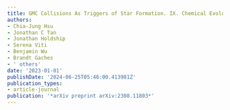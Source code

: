 ```yaml
---
title: GMC Collisions As Triggers of Star Formation. IX. Chemical Evolution
authors:
- Chia-Jung Hsu
- Jonathan C Tan
- Jonathan Holdship
- Serena Viti
- Benjamin Wu
- Brandt Gaches
- ' others'
date: '2023-01-01'
publishDate: '2024-06-25T05:46:00.413981Z'
publication_types:
- article-journal
publication: '*arXiv preprint arXiv:2308.11803*'
---
```

